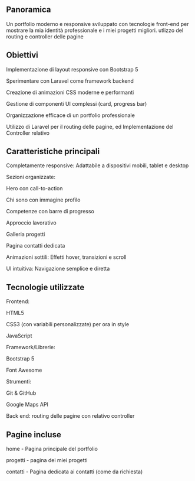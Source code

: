 

## Panoramica
Un portfolio moderno e responsive sviluppato con tecnologie front-end per mostrare la mia identità professionale e i miei progetti migliori.
utlizzo del routing e controller delle pagine 

## Obiettivi 
Implementazione di layout responsive con Bootstrap 5

Sperimentare con Laravel come framework backend

Creazione di animazioni CSS moderne e performanti

Gestione di componenti UI complessi (card, progress bar)

Organizzazione efficace di un portfolio professionale

Utilizzo di Laravel per il routing delle pagine, ed Implementazione del Controller relativo



## Caratteristiche principali

Completamente responsive: Adattabile a dispositivi mobili, tablet e desktop

Sezioni organizzate:

Hero con call-to-action

Chi sono con immagine profilo

Competenze con barre di progresso

Approccio lavorativo

Galleria progetti

Pagina contatti dedicata

Animazioni sottili: Effetti hover, transizioni e scroll

UI intuitiva: Navigazione semplice e diretta

## Tecnologie utilizzate
Frontend:

HTML5

CSS3 (con variabili personalizzate) per ora in style 

JavaScript

Framework/Librerie:

Bootstrap 5

Font Awesome

Strumenti:

Git & GitHub

Google Maps API

Back end:
routing delle pagine con relativo controller

 ## Pagine incluse
home - Pagina principale del portfolio

progetti - pagina dei miei progetti 

contatti - Pagina dedicata ai contatti (come da richiesta)


